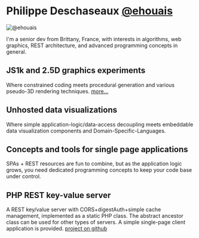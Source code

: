 # Philippe Deschaseaux [@ehouais](https://twitter.com/ehouais "@ehouais")

<section>

![@ehouais](http://www.gravatar.com/avatar/0b474c3d59aab43cb70d106f56095cbb)

I'm a senior dev from Brittany, France, with interests in algorithms, web graphics, REST architecture, and advanced programming concepts in general.

</section>

<section>

## JS1k and 2.5D graphics experiments

Where constrained coding meets procedural generation and various pseudo-3D rendering techniques. [more...](/2016/07/js1k)

</section>

<section>

## Unhosted data visualizations

Where simple application-logic/data-access decoupling meets embeddable data visualization components and Domain-Specific-Languages.

</section>

<section>

## Concepts and tools for single page applications

SPAs + REST resources are fun to combine, but as the application logic grows, you need dedicated programming concepts to keep your code base under control.

</section>

<section>

## PHP REST key-value server

A REST key/value server with CORS+digestAuth+simple cache management, implemented as a static PHP class. The abstract ancestor class can be used for other types of servers. A simple single-page client application is provided. [project on github](https://github.com/ehouais/PHP-servers "github")

</section>
